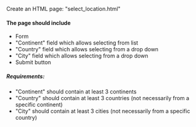 <p>
Create an HTML page: "select_location.html"
</p>
<h4>The page should include</h4>
<ul>
<li>Form</li>
<li>"Continent" field which allows selecting from list</li>
<li>"Country" field which allows selecting from a drop down</li>
<li>"City" field which allows selecting from a drop down</li>
<li>Submit button</li>
</ul>
<h5>Requirements:</h5>
<ul>
<li>"Continent" should contain at least 3 continents</li>
<li>"Country" should contain at least 3 countries (not necessarily from a specific continent)</li>
<li>"City" should contain at least 3 cities (not necessarily from a specific country)</li>
</ul>